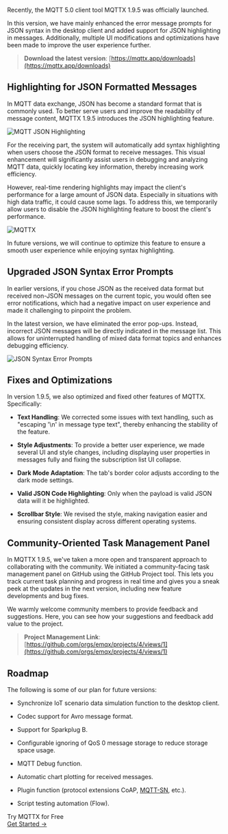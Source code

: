 Recently, the MQTT 5.0 client tool MQTTX 1.9.5 was officially launched.

In this version, we have mainly enhanced the error message prompts for JSON syntax in the desktop client and added support for JSON highlighting in messages. Additionally, multiple UI modifications and optimizations have been made to improve the user experience further.

> **Download the latest version**: [https://mqttx.app/downloads](https://mqttx.app/downloads)

## Highlighting for JSON Formatted Messages

In MQTT data exchange, JSON has become a standard format that is commonly used. To better serve users and improve the readability of message content, MQTTX 1.9.5 introduces the JSON highlighting feature.

![MQTT JSON Highlighting](https://assets.emqx.com/images/b36d13bc04b238c1780356c64ff5714f.png)

For the receiving part, the system will automatically add syntax highlighting when users choose the JSON format to receive messages. This visual enhancement will significantly assist users in debugging and analyzing MQTT data, quickly locating key information, thereby increasing work efficiency.

However, real-time rendering highlights may impact the client's performance for a large amount of JSON data. Especially in situations with high data traffic, it could cause some lags. To address this, we temporarily allow users to disable the JSON highlighting feature to boost the client's performance.

![MQTTX](https://assets.emqx.com/images/0fc163aa893e3cee6461608e88b19088.png)

In future versions, we will continue to optimize this feature to ensure a smooth user experience while enjoying syntax highlighting.

## Upgraded JSON Syntax Error Prompts

In earlier versions, if you chose JSON as the received data format but received non-JSON messages on the current topic, you would often see error notifications, which had a negative impact on user experience and made it challenging to pinpoint the problem.

In the latest version, we have eliminated the error pop-ups. Instead, incorrect JSON messages will be directly indicated in the message list. This allows for uninterrupted handling of mixed data format topics and enhances debugging efficiency.

![JSON Syntax Error Prompts](https://assets.emqx.com/images/e4ca9d272cb41ad2a4eb665a4b41182a.png)

## Fixes and Optimizations

In version 1.9.5, we also optimized and fixed other features of MQTTX. Specifically:

- **Text Handling**: We corrected some issues with text handling, such as "escaping '\n' in message type text", thereby enhancing the stability of the feature.

- **Style Adjustments**: To provide a better user experience, we made several UI and style changes, including displaying user properties in messages fully and fixing the subscription list UI collapse.

- **Dark Mode Adaptation**: The tab's border color adjusts according to the dark mode settings.

- **Valid JSON Code Highlighting**: Only when the payload is valid JSON data will it be highlighted.

- **Scrollbar Style**: We revised the style, making navigation easier and ensuring consistent display across different operating systems.

## Community-Oriented Task Management Panel

In MQTTX 1.9.5, we've taken a more open and transparent approach to collaborating with the community. We initiated a community-facing task management panel on GitHub using the GitHub Project tool. This lets you track current task planning and progress in real time and gives you a sneak peek at the updates in the next version, including new feature developments and bug fixes.

We warmly welcome community members to provide feedback and suggestions. Here, you can see how your suggestions and feedback add value to the project.

> **Project Management Link**: [https://github.com/orgs/emqx/projects/4/views/1](https://github.com/orgs/emqx/projects/4/views/1)


## Roadmap

The following is some of our plan for future versions:

- Synchronize IoT scenario data simulation function to the desktop client.

- Codec support for Avro message format.

- Support for Sparkplug B.

- Configurable ignoring of QoS 0 message storage to reduce storage space usage.

- MQTT Debug function.

- Automatic chart plotting for received messages.

- Plugin function (protocol extensions CoAP, [MQTT-SN](https://www.emqx.com/en/blog/connecting-mqtt-sn-devices-using-emqx), etc.).

- Script testing automation (Flow).



<section class="promotion">
    <div>
        Try MQTTX for Free
    </div>
    <a href="https://www.emqx.com/en/try?product=MQTTX" class="button is-gradient px-5">Get Started →</a>
</section>
